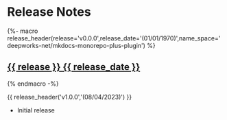 # Release Notes

{%- macro release_header(release='v0.0.0',release_date='(01/01/1970)',name_space='deepworks-net/mkdocs-monorepo-plus-plugin') %}
## <a href="https://github.com/{{ name_space }}/releases/tag/{{ release }}" target="_blank" title="{{ release }} Release" alt="{{ release }} Release">**{{ release }} {{ release_date }}**</a>
{% endmacro -%}

{{ release_header('v1.0.0','(08/04/2023)') }}
- Initial release
